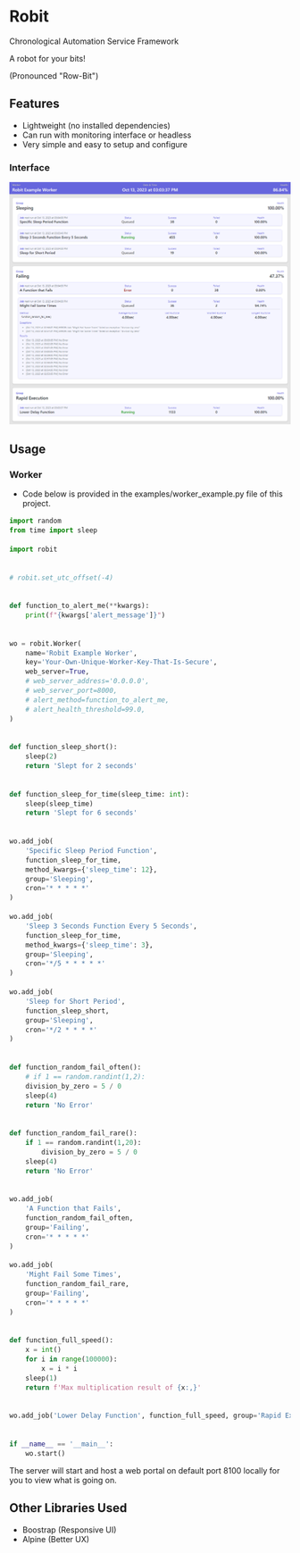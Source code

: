 # Robit

Chronological Automation Service Framework

A robot for your bits! 

(Pronounced "Row-Bit")

## Features

- Lightweight (no installed dependencies)
- Can run with monitoring interface or headless
- Very simple and easy to setup and configure 

### Interface

![Screenshot](./img/robit-screenshot.png)

## Usage

### Worker

- Code below is provided in the examples/worker_example.py file of this project.

```python
import random
from time import sleep

import robit


# robit.set_utc_offset(-4)


def function_to_alert_me(**kwargs):
    print(f"{kwargs['alert_message']}")


wo = robit.Worker(
    name='Robit Example Worker',
    key='Your-Own-Unique-Worker-Key-That-Is-Secure',
    web_server=True,
    # web_server_address='0.0.0.0',
    # web_server_port=8000,
    # alert_method=function_to_alert_me,
    # alert_health_threshold=99.0,
)


def function_sleep_short():
    sleep(2)
    return 'Slept for 2 seconds'


def function_sleep_for_time(sleep_time: int):
    sleep(sleep_time)
    return 'Slept for 6 seconds'


wo.add_job(
    'Specific Sleep Period Function',
    function_sleep_for_time,
    method_kwargs={'sleep_time': 12},
    group='Sleeping',
    cron='* * * * *'
)

wo.add_job(
    'Sleep 3 Seconds Function Every 5 Seconds',
    function_sleep_for_time,
    method_kwargs={'sleep_time': 3},
    group='Sleeping',
    cron='*/5 * * * * *'
)

wo.add_job(
    'Sleep for Short Period',
    function_sleep_short,
    group='Sleeping',
    cron='*/2 * * * *'
)


def function_random_fail_often():
    # if 1 == random.randint(1,2):
    division_by_zero = 5 / 0
    sleep(4)
    return 'No Error'


def function_random_fail_rare():
    if 1 == random.randint(1,20):
        division_by_zero = 5 / 0
    sleep(4)
    return 'No Error'


wo.add_job(
    'A Function that Fails',
    function_random_fail_often,
    group='Failing',
    cron='* * * * *'
)

wo.add_job(
    'Might Fail Some Times',
    function_random_fail_rare,
    group='Failing',
    cron='* * * * *'
)


def function_full_speed():
    x = int()
    for i in range(100000):
        x = i * i
    sleep(1)
    return f'Max multiplication result of {x:,}'


wo.add_job('Lower Delay Function', function_full_speed, group='Rapid Execution', cron='* * * * * *')


if __name__ == '__main__':
    wo.start()
```

The server will start and host a web portal on default port 8100 locally for you to view what is going on.


## Other Libraries Used

- Boostrap (Responsive UI)
- Alpine (Better UX)



